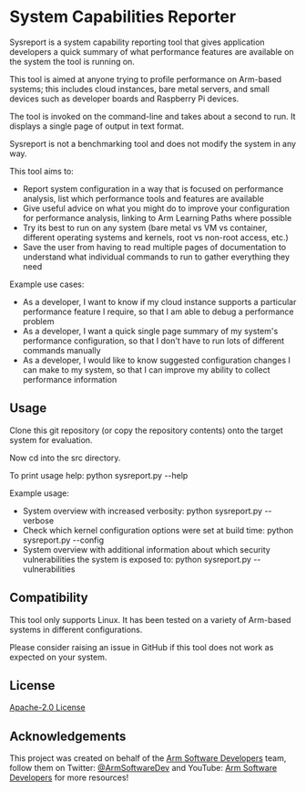 # System Capabilities Reporter

Sysreport is a system capability reporting tool that gives application developers a quick summary of what performance features are available on the system the tool is running on.

This tool is aimed at anyone trying to profile performance on Arm-based systems; this includes cloud instances, bare metal servers, and small devices such as developer boards and Raspberry Pi devices.

The tool is invoked on the command-line and takes about a second to run. It displays a single page of output in text format.

Sysreport is not a benchmarking tool and does not modify the system in any way.

This tool aims to:
* Report system configuration in a way that is focused on performance analysis, list which performance tools and features are available
* Give useful advice on what you might do to improve your configuration for performance analysis, linking to Arm Learning Paths where possible
* Try its best to run on any system (bare metal vs VM vs container, different operating systems and kernels, root vs non-root access, etc.)
* Save the user from having to read multiple pages of documentation to understand what individual commands to run to gather everything they need

Example use cases:
* As a developer, I want to know if my cloud instance supports a particular performance feature I require, so that I am able to debug a performance problem
* As a developer, I want a quick single page summary of my system's performance configuration, so that I don't have to run lots of different commands manually
* As a developer, I would like to know suggested configuration changes I can make to my system, so that I can improve my ability to collect performance information

## Usage

Clone this git repository (or copy the repository contents) onto the target system for evaluation.

Now cd into the src directory.

To print usage help:
    python sysreport.py --help

Example usage:
* System overview with increased verbosity:
    python sysreport.py --verbose
* Check which kernel configuration options were set at build time:
    python sysreport.py --config
* System overview with additional information about which security vulnerabilities the system is exposed to:
    python sysreport.py --vulnerabilities

## Compatibility

This tool only supports Linux. It has been tested on a variety of Arm-based systems in different configurations.

Please consider raising an issue in GitHub if this tool does not work as expected on your system.

## License

[Apache-2.0 License](LICENSE)

## Acknowledgements

This project was created on behalf of the [Arm Software Developers](https://developer.arm.com/) team, follow them on Twitter: [@ArmSoftwareDev](https://twitter.com/armsoftwaredev) and YouTube: [Arm Software Developers](https://www.youtube.com/channel/UCHUAckhCfRom2EHDGxwhfOg) for more resources!
